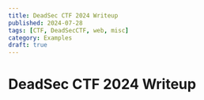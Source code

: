 ```yaml
---
title: DeadSec CTF 2024 Writeup
published: 2024-07-28
tags: [CTF, DeadSecCTF, web, misc]
category: Examples
draft: true
---
```


# DeadSec CTF 2024 Writeup
